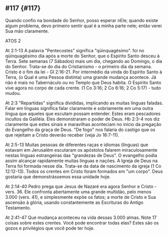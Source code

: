 ## #117 {#117}

Quando confio na bondade do Senhor, posso esperar nEle; quando existe algum problema, devo primeiro sentir qual é a minha parte nele; então verei Sua mão claramente.

ATOS 2

At 2:1-13 A palavra &quot;Pentecostes&quot; significa &quot;qüinquagésimo&quot;. foi no qüinquagésimo dia após a morte do Senhor, que o Espírito Santo desceu à Terra. Sete semanas (7 Sábados) mais um dia, chegando ao Domingo, o dia do Senhor. Trata-se do dia do Cristianismo - o primeiro dia da semana. Cristo é o fim da lei - Gl 2:16-21\. Por intermédio da vinda do Espírito Santo à Terra, (o Qual é uma Pessoa distinta) uma grande mudança acontece. Já não é mais no Tabernáculo ou no Templo que Deus habita. O Espírito Santo vive agora no corpo de cada crente. (1 Co 3:16; 2 Co 6:16; 2 Co 5:17) - tudo mudou.

At 2:3 &quot;Repartidas&quot; significa divididas, implicando as muitas línguas faladas. Falar em línguas significa falar claramente e sobriamente em uma outra língua que aqueles que escutam possam entender. Estes eram pescadores incultos da Galiléia. Eles demonstraram o poder de Deus. Hb 2:3-4 nos diz claramente que estes sinais e maravilhas aconteciam no início da pregação do Evangelho da graça de Deus. &quot;De fogo&quot; nos falaria do castigo que os que rejeitam a Cristo deverão receber (veja Jo 16:7-11).

At 2:5-13 Muitas pessoas de diferentes raças e idiomas (línguas) que estavam em Jerusalém escutaram os apóstolos falarem miraculosamente nestas línguas estrangeiras das &quot;grandezas de Deus&quot;. O evangelho podia assim alcançar rapidamente muitas línguas e nações. A Igreja de Deus na Terra foi formada nesse dia. Trata-se da data de nascimento da igreja (1 Co 12:12-13). Todos os crentes em Cristo foram formados em &quot;um corpo&quot;. Deus gostaria que demonstrássemos essa unidade hoje.

At 2:14-40 Pedro prega que Jesus de Nazaré era agora Senhor e Cristo - vers. 36\. Ele confronta abertamente uma grande multidão, pelo menos 3.000 (vers. 41), e simplesmente expõe os fatos; a morte de Cristo e Sua ascensão à glória, usando constantemente as Escrituras do Antigo Testamento.

At 2:41-47 Que mudança aconteceu na vida dessas 3.000 almas. Note 17 coisas sobre estes crentes. Você pode encontrar todas elas? Estes são os gozos e privilégios que você pode ter hoje.